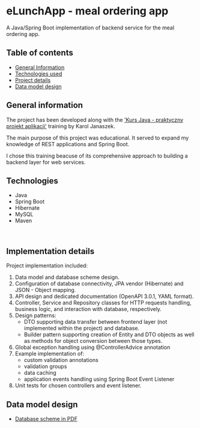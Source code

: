 # eLunchApp - meal ordering app

A Java/Spring Boot implementation of backend service for the meal ordering app.

## Table of contents
* [General Information](#general-information)
* [Technologies used](#technologies)
* [Project details](#implementation-details)
* [Data model design](#data-model-design)

## General information
The project has been developed along with the ['Kurs Java - praktyczny projekt aplikacji'](https://strefakursow.pl/kursy/programowanie/kurs_java_-_praktyczny_projekt_aplikacji.html) training by Karol Janaszek.

The main purpose of this project was educational. It served to expand my knowledge of REST applications and Spring Boot.

I chose this training beacuse of its comprehensive approach to building a backend layer for web services. 


## Technologies

- Java
- Spring Boot
- Hibernate
- MySQL
- Maven
</br>

## Implementation details

Project implementation included: 

1. Data model and database scheme design.
2. Configuration of database connectivity, JPA vendor (Hibernate) and JSON - Object mapping.
3. API design and dedicated documentation (OpenAPI 3.0.1, YAML format).
4. Controller, Service and Repository classes for HTTP requests handling, business logic, and interaction with database, respectively.
5. Design patterns:
   - DTO supporting data transfer between frontend layer (not implemented within the project) and database. 
   - Builder pattern supporting creation of Entity and DTO objects as well as methods for object conversion between those types.
6. Global exception handling using @ControllerAdvice annotation
7. Example implementation of:
   - custom validation annotations
   - validation groups
   - data caching
   - application events handling using Spring Boot Event Listener
8. Unit tests for chosen controllers and event listener. 

## Data model design

* [Database scheme in PDF](src/main/resources/eLunchApp_database_scheme.pdf)





